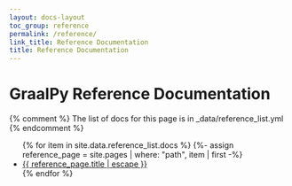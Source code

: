 ```yaml
---
layout: docs-layout
toc_group: reference
permalink: /reference/
link_title: Reference Documentation
title: Reference Documentation
---
```


# GraalPy Reference Documentation

{% comment %}
  The list of docs for this page is in _data/reference_list.yml
{% endcomment %}

<ul>
   {% for item in site.data.reference_list.docs %}
      {%- assign reference_page = site.pages | where: "path", item | first -%}
      <li><a class="page-link" href="{{ reference_page.url | relative_url }}">{{ reference_page.title | escape }}</a></li>
   {% endfor %}
</ul>